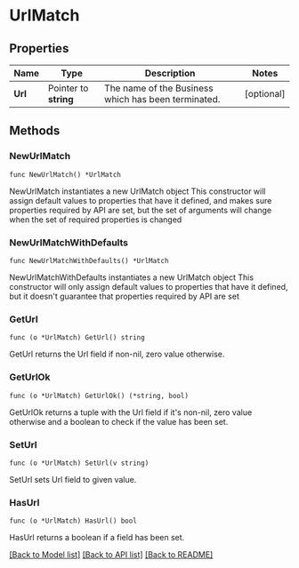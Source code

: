 # UrlMatch

## Properties

Name | Type | Description | Notes
------------ | ------------- | ------------- | -------------
**Url** | Pointer to **string** | The name of the Business which has been terminated. | [optional] 

## Methods

### NewUrlMatch

`func NewUrlMatch() *UrlMatch`

NewUrlMatch instantiates a new UrlMatch object
This constructor will assign default values to properties that have it defined,
and makes sure properties required by API are set, but the set of arguments
will change when the set of required properties is changed

### NewUrlMatchWithDefaults

`func NewUrlMatchWithDefaults() *UrlMatch`

NewUrlMatchWithDefaults instantiates a new UrlMatch object
This constructor will only assign default values to properties that have it defined,
but it doesn't guarantee that properties required by API are set

### GetUrl

`func (o *UrlMatch) GetUrl() string`

GetUrl returns the Url field if non-nil, zero value otherwise.

### GetUrlOk

`func (o *UrlMatch) GetUrlOk() (*string, bool)`

GetUrlOk returns a tuple with the Url field if it's non-nil, zero value otherwise
and a boolean to check if the value has been set.

### SetUrl

`func (o *UrlMatch) SetUrl(v string)`

SetUrl sets Url field to given value.

### HasUrl

`func (o *UrlMatch) HasUrl() bool`

HasUrl returns a boolean if a field has been set.


[[Back to Model list]](../README.md#documentation-for-models) [[Back to API list]](../README.md#documentation-for-api-endpoints) [[Back to README]](../README.md)


